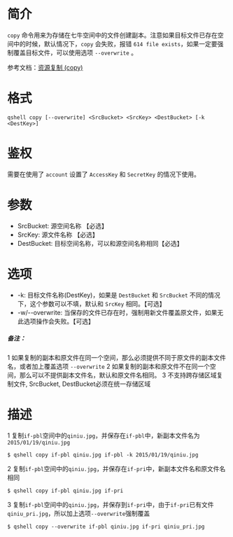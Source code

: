 # 简介
`copy` 命令用来为存储在七牛空间中的文件创建副本。注意如果目标文件已存在空间中的时候，默认情况下，`copy` 会失败，报错 `614 file exists`，如果一定要强制覆盖目标文件，可以使用选项 `--overwrite` 。

参考文档：[资源复制 (copy)](http://developer.qiniu.com/code/v6/api/kodo-api/rs/copy.html)

# 格式
```
qshell copy [--overwrite] <SrcBucket> <SrcKey> <DestBucket> [-k <DestKey>]
```

# 鉴权
需要在使用了 `account` 设置了 `AccessKey` 和 `SecretKey` 的情况下使用。

# 参数
- SrcBucket: 源空间名称 【必选】
- SrcKey: 源文件名称 【必选】
- DestBucket: 目标空间名称，可以和源空间名称相同【必选】
  
# 选项
- -k: 目标文件名称(DestKey)，如果是 `DestBucket` 和 `SrcBucket` 不同的情况下，这个参数可以不填，默认和 `SrcKey` 相同。【可选】
- -w/--overwrite: 当保存的文件已存在时，强制用新文件覆盖原文件，如果无此选项操作会失败。【可选】

##### 备注：
1 如果复制的副本和原文件在同一个空间，那么必须提供不同于原文件的副本文件名，或者加上覆盖选项 `--overwrite`
2 如果复制的副本和原文件不在同一个空间，那么可以不提供副本文件名，默认和原文件名相同。
3 不支持跨存储区域复制文件, SrcBucket, DestBucket必须在统一存储区域

# 描述
1 复制`if-pbl`空间中的`qiniu.jpg`，并保存在`if-pbl`中，新副本文件名为`2015/01/19/qiniu.jpg`
```
$ qshell copy if-pbl qiniu.jpg if-pbl -k 2015/01/19/qiniu.jpg
```

2 复制`if-pbl`空间中的`qiniu.jpg`，并保存在`if-pri`中，新副本文件名和原文件名相同
```
$ qshell copy if-pbl qiniu.jpg if-pri
```

3 复制`if-pbl`空间中的`qiniu.jpg`，并保存到`if-pri`中，由于`if-pri`已有文件`qiniu_pri.jpg`，所以加上选项`--overwrite`强制覆盖
```
$ qshell copy --overwrite if-pbl qiniu.jpg if-pri qiniu_pri.jpg
```
